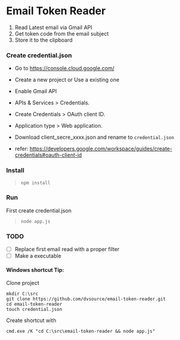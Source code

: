 # Email Token Reader

1. Read Latest email via Gmail API
2. Get token code from the email subject
3. Store it to the clipboard

### Create credential.json

- Go to https://console.cloud.google.com/
- Create a new project or Use a existing one
- Enable Gmail API
- APIs & Services > Credentials.
- Create Credentials > OAuth client ID.
- Application type > Web application.
- Download client_secre_xxxx.json and rename to `credential.json`

- refer: https://developers.google.com/workspace/guides/create-credentials#oauth-client-id

### Install

> `npm install`

### Run

First create credential.json

> `node app.js`

### TODO

- [ ] Replace first email read with a proper filter
- [ ] Make a executable

#### Windows shortcut Tip:

Clone project

```
mkdir C:\src
git clone https://github.com/dvsource/email-token-reader.git
cd email-token-reader
touch credential.json
```

Create shortcut with

```
cmd.exe /K "cd C:\src\email-token-reader && node app.js"
```
